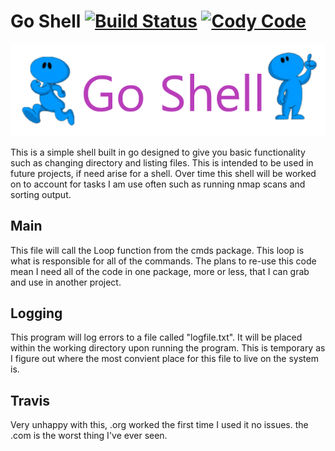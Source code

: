 # Go Shell [![Build Status](https://travis-ci.com/Syssos/Go_Shell.svg?branch=main)](https://travis-ci.com/github/Syssos/Go_Shell)  [![Cody Code](https://syssos.app/static/images/index/cody_code.svg)](https://syssos.app)

![Go Shell img](https://github.com/Syssos/Go_Shell/blob/main/Go_Shell.png?raw=true)

This is a simple shell built in go designed to give you basic functionality such as changing directory and listing files. This is intended to be used in future projects, if need arise for a shell. Over time this shell will be worked on to account for tasks I am use often such as running nmap scans and sorting output.

## Main

This file will call the Loop function from the cmds package. This loop is what is responsible for all of the commands. The plans to re-use this code mean I need all of the code in one package, more or less, that I can grab and use in another project.

## Logging

This program will log errors to a file called "logfile.txt". It will be placed within the working directory upon running the program. This is temporary as I figure out where the most convient place for this file to live on the system is.

## Travis

Very unhappy with this, .org worked the first time I used it no issues. the .com is the worst thing I've ever seen.

